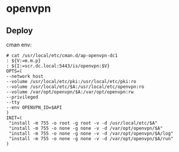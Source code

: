 openvpn
=======

Deploy
------
cman env:

    # cat /usr/local/etc/cman.d/ap-openvpn-dc1
    : ${V:=m.m.p}
    : ${I:=scr.dc.local:5443/is/openvpn:$V}
    OPTS=(
    --network host
    --volume /usr/local/etc/pki:/usr/local/etc/pki:ro
    --volume /usr/local/etc/$A:/usr/local/etc/openvpn:ro
    --volume /var/opt/openvpn/$A:/var/opt/openvpn:rw
    --privileged
    --tty
    --env OPENVPN_ID=$API
    )
    INIT=(
     "install -m 755 -o root -g root -v -d /usr/local/etc/$A"
     "install -m 755 -o none -g none -v -d /var/opt/openvpn/$A"
     "install -m 755 -o none -g none -v -d /var/opt/openvpn/$A/log"
     "install -m 755 -o none -g none -v -d /var/opt/openvpn/$A/run"
    )
